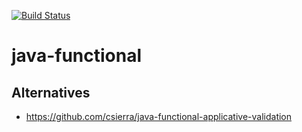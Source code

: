 [![Build Status](https://travis-ci.org/Garciat/java-functional.svg?branch=master)](https://travis-ci.org/Garciat/java-functional)

# java-functional

## Alternatives

 - https://github.com/csierra/java-functional-applicative-validation
